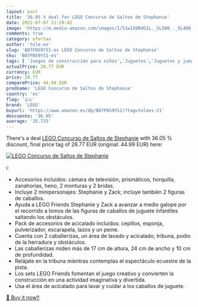 ```yaml
---
layout: post
title: '36.05 % deal for LEGO Concurso de Saltos de Stephanie'
date: 2021-07-07 21:29:42
image: 'https://m.media-amazon.com/images/I/51w1X8RdG1L._SL500_._SL400_.jpg'
comments: true
category: ofertas
author: 'tole.es'
slug: 'B07FNS9YS1-es LEGO Concurso de Saltos de Stephanie'
sku: 'B07FNS9YS1-es'
tags: [ 'Juegos de construcción para niños','Juguetes','Juguetes y juegos','lego', ]
actualPrice: 28.77 EUR
currency: EUR
price: 28.77
comparePrice: 44.99 EUR
prodname: 'LEGO Concurso de Saltos de Stephanie'
country: 'es'
flag: '🇪🇸'
brand: 'LEGO'
buyurl: 'https://www.amazon.es/dp/B07FNS9YS1/?tag=tolees-21'
descuento: '36.05'
average: '35.725'
---
```


There's a deal [LEGO Concurso de Saltos de Stephanie](https://www.amazon.es/dp/B07FNS9YS1/?tag=tolees-21)  with  36.05 % discount, final price tag of  28.77 EUR (original: 44.99 EUR) here:

[![LEGO Concurso de Saltos de Stephanie](https://m.media-amazon.com/images/I/51w1X8RdG1L._SL500_._SL400_.jpg)](https://www.amazon.es/dp/B07FNS9YS1/?tag=tolees-21)

ℹ️:

- Accesorios incluidos: cámara de televisión, prismáticos, horquilla, zanahorias, heno, 2 monturas y 2 bridas.
- Incluye 2 minipersonajes: Stephanie y Zack; incluye también 2 figuras de caballos.
- Ayuda a LEGO Friends Stephanie y Zack a avanzar a medio galope por el recorrido a lomos de las figuras de caballos de juguete infantiles saltando los obstáculos.
- Pack de accesorios de acicalado incluidos: cepillos, esponja, pulverizador, escarapela, lazos y un peine.
- Cuenta con 2 caballerizas, un área de lavado y acicalado, tribuna, podio de la herradura y obstáculos.
- Las caballerizas miden más de 17 cm de altura, 24 cm de ancho y 10 cm de profundidad.
- Relájate en la tribuna mientras contemplas el espectáculo ecuestre de la pista.
- Los sets LEGO Friends fomentan el juego creativo y convierten la construcción en una actividad imaginativa y divertida.
- Usa el área de acicalado para lavar y cuidar a los caballos de juguete.

[🛒 Buy it now!!](https://www.amazon.es/dp/B07FNS9YS1/?tag=tolees-21)
